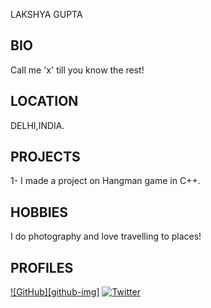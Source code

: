 LAKSHYA GUPTA
## BIO ##
Call me 'x' till you know the rest!

## LOCATION ##
DELHI,INDIA.
  

## PROJECTS ##
1- I made a project on Hangman game in C++.
 

## HOBBIES ##
I do photography and love travelling to places!



## PROFILES ##
[![GitHub][github-img]](https://github.com/lakkshh/)
[![Twitter][twitter-img]](https://twitter.com/lakkshh)

[twitter-img]: https://i.imgur.com/wWzX9uB.png
[twitter-img]:https://i.imgur.com/9I6NRUm

